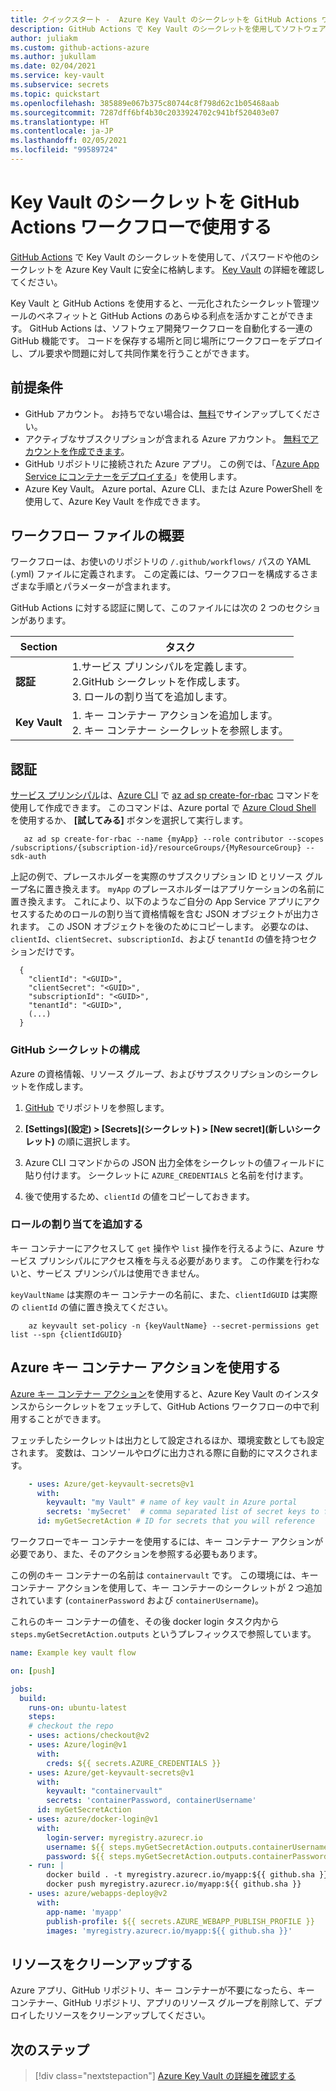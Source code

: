 ```yaml
---
title: クイックスタート -  Azure Key Vault のシークレットを GitHub Actions ワークフローで使用する
description: GitHub Actions で Key Vault のシークレットを使用してソフトウェア開発ワークフローを自動化する
author: juliakm
ms.custom: github-actions-azure
ms.author: jukullam
ms.date: 02/04/2021
ms.service: key-vault
ms.subservice: secrets
ms.topic: quickstart
ms.openlocfilehash: 385889e067b375c80744c8f798d62c1b05468aab
ms.sourcegitcommit: 7287dff6bf4b30c2033924702c941bf520403e07
ms.translationtype: HT
ms.contentlocale: ja-JP
ms.lasthandoff: 02/05/2021
ms.locfileid: "99589724"
---
```

# <a name="use-key-vault-secrets-in-github-actions-workflows"></a>Key Vault のシークレットを GitHub Actions ワークフローで使用する

[GitHub Actions](https://help.github.com/en/articles/about-github-actions) で Key Vault のシークレットを使用して、パスワードや他のシークレットを Azure Key Vault に安全に格納します。 [Key Vault](/azure/key-vault/general/overview) の詳細を確認してください。 

Key Vault と GitHub Actions を使用すると、一元化されたシークレット管理ツールのベネフィットと GitHub Actions のあらゆる利点を活かすことができます。 GitHub Actions は、ソフトウェア開発ワークフローを自動化する一連の GitHub 機能です。 コードを保存する場所と同じ場所にワークフローをデプロイし、プル要求や問題に対して共同作業を行うことができます。 


## <a name="prerequisites"></a>前提条件 
- GitHub アカウント。 お持ちでない場合は、[無料](https://github.com/join)でサインアップしてください。  
- アクティブなサブスクリプションが含まれる Azure アカウント。 [無料でアカウントを作成できます](https://azure.microsoft.com/free/?WT.mc_id=A261C142F)。
- GitHub リポジトリに接続された Azure アプリ。 この例では、「[Azure App Service にコンテナーをデプロイする](/azure/developer/javascript/tutorial-vscode-docker-node-01)」を使用します。 
- Azure Key Vault。  Azure portal、Azure CLI、または Azure PowerShell を使用して、Azure Key Vault を作成できます。

## <a name="workflow-file-overview"></a>ワークフロー ファイルの概要

ワークフローは、お使いのリポジトリの `/.github/workflows/` パスの YAML (.yml) ファイルに定義されます。 この定義には、ワークフローを構成するさまざまな手順とパラメーターが含まれます。

GitHub Actions に対する認証に関して、このファイルには次の 2 つのセクションがあります。

|Section  |タスク  |
|---------|---------|
|**認証** | 1.サービス プリンシパルを定義します。 <br /> 2.GitHub シークレットを作成します。 <br /> 3. ロールの割り当てを追加します。 |
|**Key Vault** | 1. キー コンテナー アクションを追加します。 <br /> 2. キー コンテナー シークレットを参照します。 |

## <a name="authentication"></a>認証

[サービス プリンシパル](/azure/active-directory/develop/app-objects-and-service-principals#service-principal-object)は、[Azure CLI](/cli/azure/) で [az ad sp create-for-rbac](/cli/azure/ad/sp?view=azure-cli-latest#az-ad-sp-create-for-rbac&preserve-view=true) コマンドを使用して作成できます。 このコマンドは、Azure portal で [Azure Cloud Shell](https://shell.azure.com/) を使用するか、 **[試してみる]** ボタンを選択して実行します。

```azurecli-interactive
   az ad sp create-for-rbac --name {myApp} --role contributor --scopes /subscriptions/{subscription-id}/resourceGroups/{MyResourceGroup} --sdk-auth
```

上記の例で、プレースホルダーを実際のサブスクリプション ID とリソース グループ名に置き換えます。 `myApp` のプレースホルダーはアプリケーションの名前に置き換えます。 これにより、以下のようなご自分の App Service アプリにアクセスするためのロールの割り当て資格情報を含む JSON オブジェクトが出力されます。 この JSON オブジェクトを後のためにコピーします。 必要なのは、`clientId`、`clientSecret`、`subscriptionId`、および `tenantId` の値を持つセクションだけです。 

```output 
  {
    "clientId": "<GUID>",
    "clientSecret": "<GUID>",
    "subscriptionId": "<GUID>",
    "tenantId": "<GUID>",
    (...)
  }
```

### <a name="configure-the-github-secret"></a>GitHub シークレットの構成

Azure の資格情報、リソース グループ、およびサブスクリプションのシークレットを作成します。 

1. [GitHub](https://github.com/) でリポジトリを参照します。

1. **[Settings]\(設定\) > [Secrets]\(シークレット\) > [New secret]\(新しいシークレット\)** の順に選択します。

1. Azure CLI コマンドからの JSON 出力全体をシークレットの値フィールドに貼り付けます。 シークレットに `AZURE_CREDENTIALS` と名前を付けます。

1. 後で使用するため、`clientId` の値をコピーしておきます。 

### <a name="add-a-role-assignment"></a>ロールの割り当てを追加する 
 
キー コンテナーにアクセスして `get` 操作や `list` 操作を行えるように、Azure サービス プリンシパルにアクセス権を与える必要があります。 この作業を行わないと、サービス プリンシパルは使用できません。 

`keyVaultName` は実際のキー コンテナーの名前に、また、`clientIdGUID` は実際の `clientId` の値に置き換えてください。 

```azurecli-interactive
    az keyvault set-policy -n {keyVaultName} --secret-permissions get list --spn {clientIdGUID}
```

## <a name="use-the-azure-key-vault-action"></a>Azure キー コンテナー アクションを使用する

[Azure キー コンテナー アクション](https://github.com/marketplace/actions/azure-key-vault-get-secrets)を使用すると、Azure Key Vault のインスタンスからシークレットをフェッチして、GitHub Actions ワークフローの中で利用することができます。

フェッチしたシークレットは出力として設定されるほか、環境変数としても設定されます。 変数は、コンソールやログに出力される際に自動的にマスクされます。

```yaml
    - uses: Azure/get-keyvault-secrets@v1
      with:
        keyvault: "my Vault" # name of key vault in Azure portal
        secrets: 'mySecret'  # comma separated list of secret keys to fetch from key vault 
      id: myGetSecretAction # ID for secrets that you will reference
```

ワークフローでキー コンテナーを使用するには、キー コンテナー アクションが必要であり、また、そのアクションを参照する必要もあります。 

この例のキー コンテナーの名前は `containervault` です。 この環境には、キー コンテナー アクションを使用して、キー コンテナーのシークレットが 2 つ追加されています (`containerPassword` および `containerUsername`)。 

これらのキー コンテナーの値を、その後 docker login タスク内から `steps.myGetSecretAction.outputs` というプレフィックスで参照しています。 

```yaml
name: Example key vault flow

on: [push]

jobs:
  build:
    runs-on: ubuntu-latest
    steps:
    # checkout the repo
    - uses: actions/checkout@v2
    - uses: Azure/login@v1
      with:
        creds: ${{ secrets.AZURE_CREDENTIALS }}
    - uses: Azure/get-keyvault-secrets@v1
      with: 
        keyvault: "containervault"
        secrets: 'containerPassword, containerUsername'
      id: myGetSecretAction
    - uses: azure/docker-login@v1
      with:
        login-server: myregistry.azurecr.io
        username: ${{ steps.myGetSecretAction.outputs.containerUsername }}
        password: ${{ steps.myGetSecretAction.outputs.containerPassword }}
    - run: |
        docker build . -t myregistry.azurecr.io/myapp:${{ github.sha }}
        docker push myregistry.azurecr.io/myapp:${{ github.sha }}     
    - uses: azure/webapps-deploy@v2
      with:
        app-name: 'myapp'
        publish-profile: ${{ secrets.AZURE_WEBAPP_PUBLISH_PROFILE }}
        images: 'myregistry.azurecr.io/myapp:${{ github.sha }}'
```

## <a name="clean-up-resources"></a>リソースをクリーンアップする

Azure アプリ、GitHub リポジトリ、キー コンテナーが不要になったら、キー コンテナー、GitHub リポジトリ、アプリのリソース グループを削除して、デプロイしたリソースをクリーンアップしてください。

## <a name="next-steps"></a>次のステップ

> [!div class="nextstepaction"]
> [Azure Key Vault の詳細を確認する](/azure/key-vault/general/overview)
